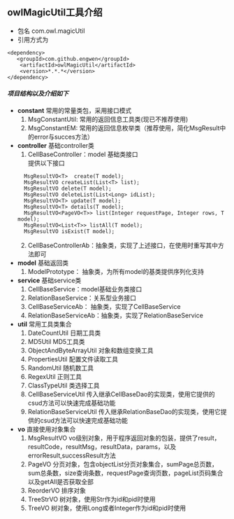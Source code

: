 owlMagicUtil工具介绍
-------

* 包名
com.owl.magicUtil
* 引用方式为
```
<dependency>
   <groupId>com.github.engwen</groupId>
    <artifactId>owlMagicUtil</artifactId>
    <version>*.*.*</version>
</dependency>
```
#### *项目结构以及介绍如下*
* **constant**  常用的常量类包，采用接口模式  
  1. MsgConstantUtil: 常用的返回信息工具类(现已不推荐使用)
  2. MsgConstantEM: 常用的返回信息枚举类（推荐使用，简化MsgResult中的error与succes方法）
* **controller**  基础controller类
  1. CellBaseController：model 基础类接口  
  提供以下接口  
  ```
    MsgResultVO<T>  create(T model);
    MsgResultVO createList(List<T> list);
    MsgResultVO delete(T model);
    MsgResultVO deleteList(List<Long> idList);
    MsgResultVO<T> update(T model);
    MsgResultVO<T> details(T model);
    MsgResultVO<PageVO<T>> list(Integer requestPage, Integer rows, T model);
    MsgResultVO<List<T>> listAll(T model);
    MsgResultVO isExist(T model);
  ```
  2. CellBaseControllerAb：抽象类，实现了上述接口，在使用时重写其中方法即可  
* **model**  基础返回类  
  1. ModelPrototype： 抽象类，为所有model的基类提供序列化支持   
* **service**  基础service类
  1. CellBaseService：model基础业务类接口  
  2. RelationBaseService：关系型业务接口  
  3. CellBaseServiceAb： 抽象类，实现了CellBaseService
  4. RelationBaseServiceAb：抽象类，实现了RelationBaseService
* **util**  常用工具类集合  
    1. DateCountUtil 日期工具类
    2. MD5Util MD5工具类
    3. ObjectAndByteArrayUtil 对象和数组变换工具
    4. PropertiesUtil 配置文件读取工具
    4. RandomUtil 随机数工具
    5. RegexUtil 正则工具
    6. ClassTypeUtil 类选择工具 
    7. CellBaseServiceUtil 传入继承CellBaseDao的实现类，使用它提供的csud方法可以快速完成基础功能
    8. RelationBaseServiceUtil 传入继承RelationBaseDao的实现类，使用它提供的csud方法可以快速完成基础功能
* **vo**  直接使用对象集合  
    1. MsgResultVO  vo级别对象，用于程序返回对象的包装，提供了result，resultCode，resultMsg，resultData，params，以及errorResult,successResult方法
    2. PageVO  分页对象，包含objectList分页对象集合，sumPage总页数，sum总条数，size查询条数，requestPage查询页数，pageList页码集合以及getAll是否获取全部
    3. ReorderVO 排序对象
    4. TreeStrVO 树对象，使用Str作为id和pid时使用
    5. TreeVO 树对象，使用Long或者Integer作为id和pid时使用